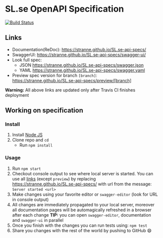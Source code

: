 # SL.se OpenAPI Specification
[![Build Status](https://travis-ci.org/stranne/SL.se-api-specs.svg?branch=master)](https://travis-ci.org/stranne/SL.se-api-specs)



## Links

- Documentation(ReDoc): https://stranne.github.io/SL.se-api-specs/
- SwaggerUI: https://stranne.github.io/SL.se-api-specs/swagger-ui/
- Look full spec:
    + JSON https://stranne.github.io/SL.se-api-specs/swagger.json
    + YAML https://stranne.github.io/SL.se-api-specs/swagger.yaml
- Preview spec version for branch `[branch]`: https://stranne.github.io/SL.se-api-specs/preview/[branch]

**Warning:** All above links are updated only after Travis CI finishes deployment

## Working on specification
### Install

1. Install [Node JS](https://nodejs.org/)
2. Clone repo and `cd`
    + Run `npm install`

### Usage

1. Run `npm start`
2. Checkout console output to see where local server is started. You can use all [links](#links) (except `preview`) by replacing https://stranne.github.io/SL.se-api-specs/ with url from the message: `Server started <url>`
3. Make changes using your favorite editor or `swagger-editor` (look for URL in console output)
4. All changes are immediately propagated to your local server, moreover all documentation pages will be automagically refreshed in a browser after each change
**TIP:** you can open `swagger-editor`, documentation and `swagger-ui` in parallel
5. Once you finish with the changes you can run tests using: `npm test`
6. Share you changes with the rest of the world by pushing to GitHub :smile:
